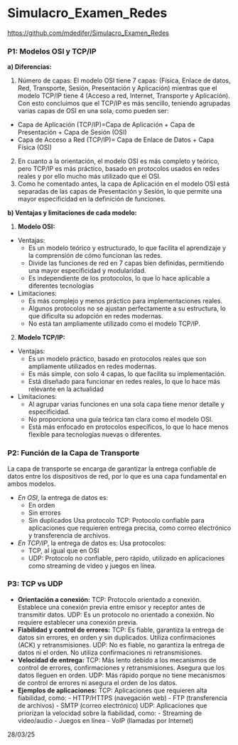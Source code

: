 # Simulacro_Examen_Redes

https://github.com/mdedifer/Simulacro_Examen_Redes

### P1: Modelos OSI y TCP/IP
**a) Diferencias:**
1.	Número de capas: El modelo OSI tiene 7 capas: (Física, Enlace de datos, Red, Transporte, Sesión, Presentación y Aplicación) mientras que el modelo TCP/IP tiene 4 (Acceso a red, Internet, Transporte y Aplicación). Con esto concluimos que el TCP/IP es más sencillo, teniendo agrupadas varias capas de OSI en una sola, como pueden ser:
  -	Capa de Aplicación (TCP/IP)=Capa de Aplicación + Capa de Presentación + Capa de Sesión (OSI)
  -	Capa de Acceso a Red (TCP/IP)= Capa de Enlace de Datos + Capa Física (OSI)
2. En cuanto a la orientación, el modelo OSI es más completo y teórico, pero TCP/IP es más práctico, basado en protocolos usados en redes reales y por ello mucho más utilizado que el OSI.
3. Como he comentado antes, la capa de Aplicación en el modelo OSI está separadas de las capas de Presentación y Sesión, lo que permite una mayor especificidad en la definición de funciones.

**b) Ventajas y limitaciones de cada modelo:**
1. **Modelo OSI:**
  * Ventajas:
    - Es un modelo teórico y estructurado, lo que facilita el aprendizaje y la comprensión de cómo funcionan las redes.
    - Divide las funciones de red en 7 capas bien definidas, permitiendo una mayor especificidad y modularidad.
    - Es independiente de los protocolos, lo que lo hace aplicable a diferentes tecnologías
  * Limitaciones:
    - Es más complejo y menos práctico para implementaciones reales.
    - Algunos protocolos no se ajustan perfectamente a su estructura, lo que dificulta su adopción en redes modernas.
    - No está tan ampliamente utilizado como el modelo TCP/IP.
  
2. **Modelo TCP/IP:**
  * Ventajas:
    - Es un modelo práctico, basado en protocolos reales que son ampliamente utilizados en redes modernas.
    - Es más simple, con solo 4 capas, lo que facilita su implementación.
    - Está diseñado para funcionar en redes reales, lo que lo hace más relevante en la actualidad
  * Limitaciones:
    - Al agrupar varias funciones en una sola capa tiene menor detalle y especificidad.
    - No proporciona una guía teórica tan clara como el modelo OSI.
    - Está más enfocado en protocolos específicos, lo que lo hace menos flexible para tecnologías nuevas o diferentes.

### P2: Función de la Capa de Transporte
La capa de transporte se encarga de garantizar la entrega confiable de datos entre los dispositivos de red, por lo que es una capa fundamental en ambos modelos.
* *En OSI*, la entrega de datos es:
  - En orden
  - Sin errores
  - Sin duplicados
  Usa protocolo TCP: Protocolo confiable para aplicaciones que requieren entrega precisa, como correo electrónico y transferencia de archivos.
* *En TCP/IP*, la entrega de datos es:
Usa protocolos:
  - TCP, al igual que en OSI
  - UDP: Protocolo no confiable, pero rápido, utilizado en aplicaciones como streaming de video y juegos en línea.

### P3: TCP vs UDP
* **Orientación a conexión:**
  TCP: Protocolo orientado a conexión. Establece una conexión previa entre emisor y receptor antes de transmitir datos.
  UDP: Es un protocolo no orientado a conexión. No requiere establecer una conexión previa.
* **Fiabilidad y control de errores:**
  TCP: Es fiable, garantiza la entrega de datos sin errores, en orden y sin duplicados. Utiliza confirmaciones (ACK) y retransmisiones.
  UDP: No es fiable, no garantiza la entrega de datos ni el orden. No utiliza confirmaciones ni retransmisiones.
* **Velocidad de entrega:**
  TCP: Más lento debido a los mecanismos de control de errores, confirmaciones y retransmisiones. Asegura que los datos lleguen en orden.
  UDP: Más rápido porque no tiene mecanismos de control de errores ni asegura el orden de los datos.
* **Ejemplos de aplicaciones:**
  TCP: Aplicaciones que requieren alta fiabilidad, como: - HTTP/HTTPS (navegación web) - FTP (transferencia de archivos) - SMTP (correo electrónico)
  UDP: Aplicaciones que priorizan la velocidad sobre la fiabilidad, como: - Streaming de video/audio - Juegos en línea - VoIP (llamadas por Internet)


28/03/25
